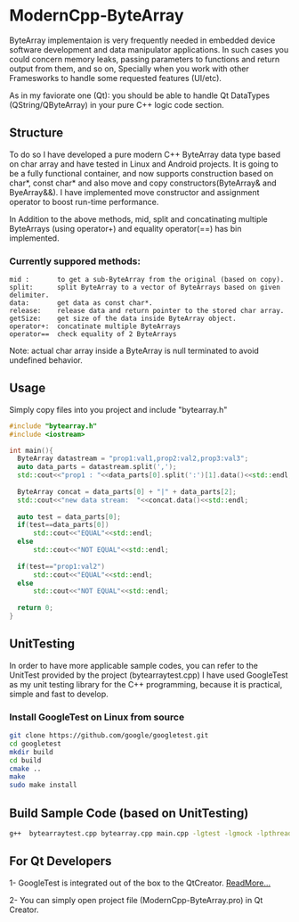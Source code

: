 # ModernCpp-ByteArray
ByteArray implementaion is very frequently needed in embedded device software development and data manipulator applications.
In such cases you could concern memory leaks, passing parameters to functions and return output from them, and so on,
Specially when you work with other Framesworks to handle some requested features (UI/etc).

As in my faviorate one (Qt):  you should be able to handle Qt DataTypes (QString/QByteArray) in your pure C++ logic code section.

## Structure
To do so I have developed a pure modern C++ ByteArray data type based on char array and have tested in Linux and Android projects.
It is going to be a fully functional container, and now supports construction based on char*, const char* and also move and copy constructors(ByteArray& and ByeArray&&).
I have implemented move constructor and assignment operator to boost run-time performance.

In Addition to the above methods, mid, split and concatinating multiple ByteArrays (using operator+) and equality operator(==) has bin implemented.

### Currently suppored methods:
```
mid :     	to get a sub-ByteArray from the original (based on copy).
split:    	split ByteArray to a vector of ByteArrays based on given delimiter.
data:     	get data as const char*.
release:  	release data and return pointer to the stored char array.
getSize:  	get size of the data inside ByteArray object.
operator+:	concatinate multiple ByteArrays
operator==	check equality of 2 ByteArrays
```
Note: actual char array inside a ByteArray is null terminated to avoid undefined behavior.

## Usage
Simply copy files into you project and include "bytearray.h"

```cpp
#include "bytearray.h"
#include <iostream>

int main(){
  ByteArray datastream = "prop1:val1,prop2:val2,prop3:val3";
  auto data_parts = datastream.split(',');
  std::cout<<"prop1 : "<<data_parts[0].split(':')[1].data()<<std::endl;
  
  ByteArray concat = data_parts[0] + "|" + data_parts[2];
  std::cout<<"new data stream:  "<<concat.data()<<std::endl;
  
  auto test = data_parts[0];
  if(test==data_parts[0])
	  std::cout<<"EQUAL"<<std::endl;
  else
	  std::cout<<"NOT EQUAL"<<std::endl;
  
  if(test=="prop1:val2")
	  std::cout<<"EQUAL"<<std::endl;
  else
	  std::cout<<"NOT EQUAL"<<std::endl;
  
  return 0;
} 

```

## UnitTesting
In order to have more applicable sample codes, you can refer to the UnitTest provided by the project (bytearraytest.cpp)
I have used GoogleTest as my unit testing library for the C++ programming, because it is practical, simple and fast to develop.

### Install GoogleTest on Linux from source
```sh 
git clone https://github.com/google/googletest.git
cd googletest
mkdir build
cd build
cmake ..
make
sudo make install
```

## Build Sample Code (based on UnitTesting)
```sh
g++  bytearraytest.cpp bytearray.cpp main.cpp -lgtest -lgmock -lpthread -o test  && ./test
```

## For Qt Developers
1- GoogleTest is integrated out of the box to the QtCreator. [ReadMore...](https://doc.qt.io/qtcreator/creator-autotest.html)

2- You can simply open project file (ModernCpp-ByteArray.pro) in Qt Creator.

